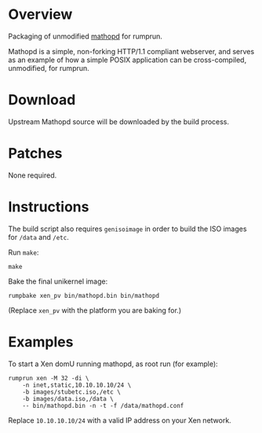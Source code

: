 Overview
========

Packaging of unmodified [mathopd](http://mathopd.org/) for rumprun.

Mathopd is a simple, non-forking HTTP/1.1 compliant webserver, and serves as an
example of how a simple POSIX application can be cross-compiled, unmodified,
for rumprun.

Download
========

Upstream Mathopd source will be downloaded by the build process.

Patches
=======

None required.

Instructions
============

The build script also requires `genisoimage` in order to build the ISO images
for `/data` and `/etc`.

Run `make`:

```
make
```

Bake the final unikernel image:
```
rumpbake xen_pv bin/mathopd.bin bin/mathopd
```

(Replace `xen_pv` with the platform you are baking for.)

Examples
========

To start a Xen domU running mathopd, as root run (for example):

````
rumprun xen -M 32 -di \
    -n inet,static,10.10.10.10/24 \
    -b images/stubetc.iso,/etc \
    -b images/data.iso,/data \
    -- bin/mathopd.bin -n -t -f /data/mathopd.conf
````

Replace `10.10.10.10/24` with a valid IP address on your Xen network.
